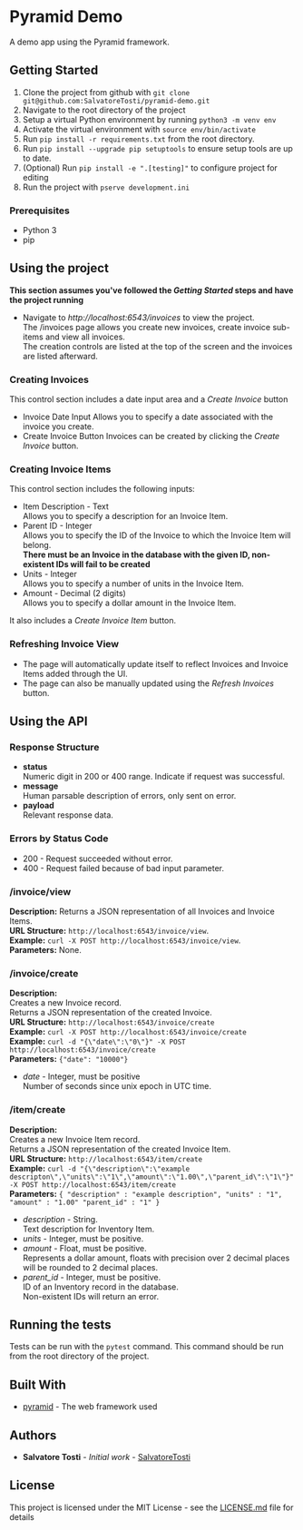 
# Pyramid Demo

A demo app using the Pyramid framework.

## Getting Started

1. Clone the project from github with `git clone git@github.com:SalvatoreTosti/pyramid-demo.git`
2. Navigate to the root directory of the project
3. Setup a virtual Python environment by running `python3 -m venv env`
4. Activate the virtual environment with `source env/bin/activate`
5. Run `pip install -r requirements.txt` from the root directory.
6. Run `pip install --upgrade pip setuptools` to ensure setup tools are up to date.
7. (Optional) Run `pip install -e ".[testing]"` to configure project for editing
8. Run the project with `pserve development.ini`

### Prerequisites

* Python 3
* pip

## Using the project

**This section assumes you've followed the _Getting Started_ steps and have the project running**
* Navigate to *http://localhost:6543/invoices* to view the project.   
The /invoices page allows you create new invoices, create invoice sub-items and view all invoices.  
The creation controls are listed at the top of the screen and the invoices are listed afterward.  

### Creating Invoices
This control section includes a date input area and a _Create Invoice_ button
* Invoice Date Input
Allows you to specify a date associated with the invoice you create.
* Create Invoice Button
Invoices can be created by clicking the _Create Invoice_ button.

### Creating Invoice Items
This control section includes the following inputs:
* Item Description - Text  
Allows you to specify a description for an Invoice Item.
* Parent ID - Integer  
Allows you to specify the ID of the Invoice to which the Invoice Item will belong.  
**There must be an Invoice in the database with the given ID, non-existent IDs will fail to be created**
* Units - Integer  
Allows you to specify a number of units in the Invoice Item.
* Amount - Decimal (2 digits)  
Allows you to specify a dollar amount in the Invoice Item.

It also includes a _Create Invoice Item_ button.

### Refreshing Invoice View
* The page will automatically update itself to reflect Invoices and Invoice Items added through the UI.
* The page can also be manually updated using the _Refresh Invoices_ button.

## Using the API

### Response Structure
* **status**  
Numeric digit in 200 or 400 range. Indicate if request was successful.
* **message**  
Human parsable description of errors, only sent on error.
* **payload**  
Relevant response data.

### Errors by Status Code
* 200 - Request succeeded without error.
* 400 - Request failed because of bad input parameter.

### /invoice/view
**Description:** Returns a JSON representation of all Invoices and Invoice Items.    
**URL Structure:** `http://localhost:6543/invoice/view`.   
**Example:** `curl -X POST http://localhost:6543/invoice/view`.   
**Parameters:** None.     

### /invoice/create
**Description:**   
	Creates a new Invoice record.  
	Returns a JSON representation of the created Invoice.  
**URL Structure:** `http://localhost:6543/invoice/create`  
**Example:** `curl -X POST http://localhost:6543/invoice/create`  
**Example:** `curl -d "{\"date\":\"0\"}" -X POST http://localhost:6543/invoice/create`  
**Parameters:** `{"date": "10000"}`  
* _date_ - Integer, must be positive   
Number of seconds  since unix epoch in UTC time.  

###  /item/create
**Description:**   
	Creates a new Invoice Item record.  
	Returns a JSON representation of the created Invoice Item.  
**URL Structure:** `http://localhost:6543/item/create`  
**Example:** `curl -d "{\"description\":\"example descripton\",\"units\":\"1\",\"amount\":\"1.00\",\"parent_id\":\"1\"}" -X POST http://localhost:6543/item/create`   
**Parameters:** `{
"description" : "example description",
"units" : "1",
"amount" : "1.00"
"parent_id" : "1"
}` 
* _description_ - String.  
Text description for Inventory Item.  
* _units_ - Integer, must be positive.  
* _amount_ - Float, must be positive.  
Represents a dollar amount, floats with precision over 2 decimal places will be rounded to 2 decimal places.  
* _parent_id_ - Integer, must be positive.  
ID of an Inventory record in the database.  
Non-existent IDs will return an error.  

## Running the tests

Tests can be run with the `pytest` command.
This command should be run from the root directory of the project.

## Built With

* [pyramid](https://trypyramid.com/) - The web framework used

## Authors

* **Salvatore Tosti** - *Initial work* - [SalvatoreTosti](https://github.com/SalvatoreTosti)

## License

This project is licensed under the MIT License - see the [LICENSE.md](LICENSE.md) file for details
